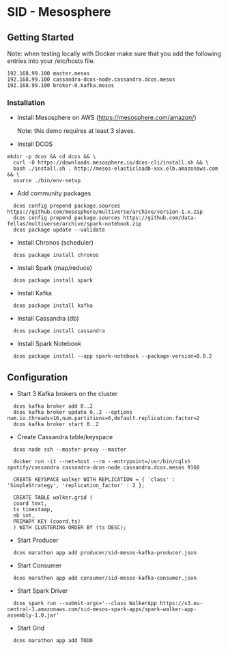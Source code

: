 # SID - Mesosphere

## Getting Started

Note: when testing locally with Docker make sure that you add the following entries into your /etc/hosts file.
```
192.168.99.100 master.mesos
192.168.99.100 cassandra-dcos-node.cassandra.dcos.mesos
192.168.99.100 broker-0.kafka.mesos
```

### Installation

- Install Mesosphere on AWS
  (https://mesosphere.com/amazon/)

    Note: this demo requires at least 3 slaves.

- Install DCOS
```
mkdir -p dcos && cd dcos && \
  curl -O https://downloads.mesosphere.io/dcos-cli/install.sh && \
  bash ./install.sh . http://mesos-elasticloadb-xxx.elb.amazonaws.com && \
  source ./bin/env-setup
```

- Add community packages
```
  dcos config prepend package.sources https://github.com/mesosphere/multiverse/archive/version-1.x.zip
  dcos config prepend package.sources https://github.com/data-fellas/multiverse/archive/spark-notebook.zip
  dcos package update --validate
```

- Install Chronos (scheduler)
```
  dcos package install chronos
```

- Install Spark (map/reduce)
```
  dcos package install spark
```

- Install Kafka   
```
  dcos package install kafka
```

- Install Cassandra (db)
```
  dcos package install cassandra
```

- Install Spark Notebook
```
  dcos package install --app spark-notebook --package-version=0.0.2
```

## Configuration

- Start 3 Kafka brokers on the cluster
```
  dcos kafka broker add 0..2
  dcos kafka broker update 0..2 --options num.io.threads=16,num.partitions=6,default.replication.factor=2
  dcos kafka broker start 0..2
```

- Create Cassandra table/keyspace
```
  dcos node ssh --master-proxy --master

  docker run -it --net=host --rm --entrypoint=/usr/bin/cqlsh spotify/cassandra cassandra-dcos-node.cassandra.dcos.mesos 9160

  CREATE KEYSPACE walker WITH REPLICATION = { 'class' : 'SimpleStrategy', 'replication_factor' : 2 };

  CREATE TABLE walker.grid (
  coord text,
  ts timestamp,
  nb int,
  PRIMARY KEY (coord,ts)
  ) WITH CLUSTERING ORDER BY (ts DESC);

```

- Start Producer
```
  dcos marathon app add producer/sid-mesos-kafka-producer.json
```

- Start Consumer
```
  dcos marathon app add consumer/sid-mesos-kafka-consumer.json      
```

- Start Spark Driver
```
  dcos spark run --submit-args='--class WalkerApp https://s3.eu-central-1.amazonaws.com/sid-mesos-spark-apps/spark-walker-app-assembly-1.0.jar'
```

- Start Grid
```
  dcos marathon app add TODO
```
